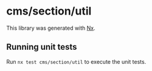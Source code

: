 # cms/section/util

This library was generated with [Nx](https://nx.dev).

## Running unit tests

Run `nx test cms/section/util` to execute the unit tests.
